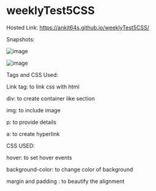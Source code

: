 # weeklyTest5CSS


Hosted Link:  https://ankit64s.github.io/weeklyTest5CSS/



Snapshots:

![image](https://github.com/Ankit64s/weeklyTest5CSS/assets/44794402/9d54d4de-4c20-46de-a09f-8b19cb28b8aa)

![image](https://github.com/Ankit64s/weeklyTest5CSS/assets/44794402/58f81829-5a85-49ec-b0f8-bd5254f77a5c)




Tags and CSS Used:

Link tag: to link css with html

div: to create container like section

img: to include image

p: to provide details

a: to create hyperlink

CSS USED:

hover: to set hover events

background-color: to change color of background

margin and padding : to beautify the alignment
